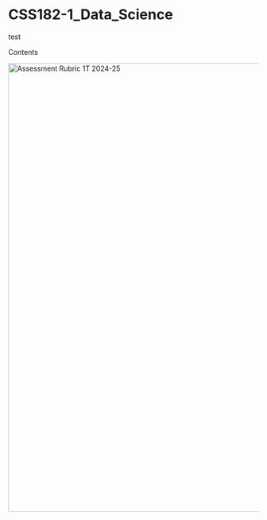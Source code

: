 # CSS182-1_Data_Science
test


Contents





<img width="903" alt="Assessment Rubric 1T 2024-25" src="https://github.com/user-attachments/assets/6d0c3e48-0843-4ea9-9d57-066e04a2f735" />
